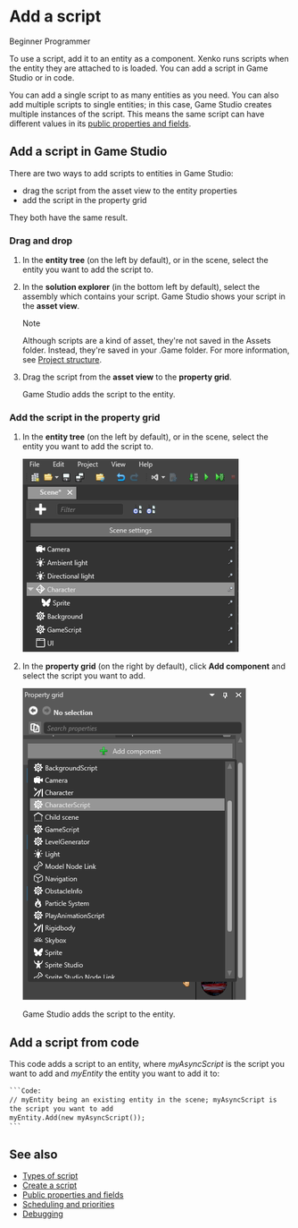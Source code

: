 # Add a script

<span class="label label-doc-level">Beginner</span>
<span class="label label-doc-audience">Programmer</span>

To use a script, add it to an entity as a component. Xenko runs scripts when the entity they are attached to is loaded. You can add a script in Game Studio or in code.

You can add a single script to as many entities as you need. You can also add multiple scripts to single entities; in this case, Game Studio creates multiple instances of the script. This means the same script can have different values in its [public properties and fields](public-properties-and-fields.md).

## Add a script in Game Studio

There are two ways to add scripts to entities in Game Studio: 

* drag the script from the asset view to the entity properties
* add the script in the property grid

They both have the same result.

### Drag and drop

1. In the **entity tree** (on the left by default), or in the scene, select the entity you want to add the script to.

2. In the **solution explorer** (in the bottom left by default), select the assembly which contains your script. Game Studio shows your script in the **asset view**.

    >[!Note]
    > Although scripts are a kind of asset, they're not saved in the Assets folder. Instead, they're saved in your .Game folder. For more information, see [Project structure](../get-started/project-structure.md).

3. Drag the script from the **asset view** to the **property grid**.
   
   Game Studio adds the script to the entity.

### Add the script in the property grid

1. In the **entity tree** (on the left by default), or in the scene, select the entity you want to add the script to.

    ![Select an entity](media/select-entity.png)

2. In the **property grid** (on the right by default), click **Add component** and select the script you want to add.

    ![Add script component](media/add-script-component.png)

    Game Studio adds the script to the entity.

## Add a script from code

This code adds a script to an entity, where *myAsyncScript* is the script you want to add and *myEntity* the entity you want to add it to:

    ```Code: 
    // myEntity being an existing entity in the scene; myAsyncScript is the script you want to add
    myEntity.Add(new myAsyncScript());
    ``` 

## See also

* [Types of script](types-of-script.md)
* [Create a script](create-a-script.md)
* [Public properties and fields](public-properties-and-fields.md)
* [Scheduling and priorities](scheduling-and-priorities.md)
* [Debugging](debugging.md)